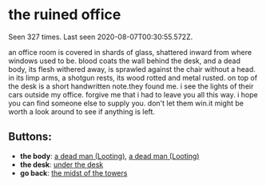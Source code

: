 # the ruined office

Seen 327 times. Last seen 2020-08-07T00:30:55.572Z.

an office room is covered in shards of glass, shattered inward from where windows used to be. blood coats the wall behind the desk, and a dead body, its flesh withered away, is sprawled against the chair without a head. in its limp arms, a shotgun rests, its wood rotted and metal rusted. on top of the desk is a short handwritten note.<span class='doc'>they found me. i see the lights of their cars outside my office. forgive me that i had to leave you all this way. i hope you can find someone else to supply you. don't let them win.</span>it might be worth a look around to see if anything is left.

## Buttons:

- **the body**: [a dead man (Looting)](a-dead-man--Looting--60k5um.md), [a dead man (Looting)](a-dead-man--Looting--N1fxbts.md)
- **the desk**: [under the desk](under-the-desk-jw4x17.md)
- **go back**: [the midst of the towers](the-midst-of-the-towers-lxsdpw.md)